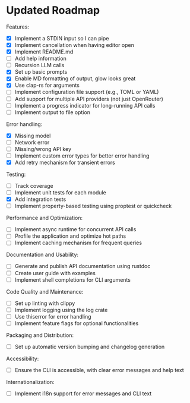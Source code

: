 # Updated Roadmap

Features:
- [x] Implement a STDIN input so I can pipe
- [x] Implement cancellation when having editor open
- [x] Implement README.md
- [ ] Add help information
- [ ] Recursion LLM calls
- [x] Set up basic prompts
- [x] Enable MD formatting of output, glow looks great
- [x] Use clap-rs for arguments
- [ ] Implement configuration file support (e.g., TOML or YAML)
- [ ] Add support for multiple API providers (not just OpenRouter)
- [ ] Implement a progress indicator for long-running API calls
- [ ] Implement output to file option

Error handling:
- [x] Missing model
- [ ] Network error
- [ ] Missing/wrong API key
- [ ] Implement custom error types for better error handling
- [x] Add retry mechanism for transient errors

Testing:
- [ ] Track coverage
- [ ] Implement unit tests for each module
- [x] Add integration tests
- [ ] Implement property-based testing using proptest or quickcheck

Performance and Optimization:
- [ ] Implement async runtime for concurrent API calls
- [ ] Profile the application and optimize hot paths
- [ ] Implement caching mechanism for frequent queries

Documentation and Usability:
- [ ] Generate and publish API documentation using rustdoc
- [ ] Create user guide with examples
- [ ] Implement shell completions for CLI arguments

Code Quality and Maintenance:
- [ ] Set up linting with clippy
- [ ] Implement logging using the log crate
- [ ] Use thiserror for error handling
- [ ] Implement feature flags for optional functionalities

Packaging and Distribution:
<!-- - [ ] Create binary releases for multiple platforms -->
<!-- - [ ] Publish the crate on crates.io -->
- [ ] Set up automatic version bumping and changelog generation

<!-- Extensibility: -->
<!-- - [ ] Implement a plugin system for custom commands or formatters -->
<!-- - [ ] Create an API for the core functionality to allow other Rust programs to use it as a library -->

Accessibility:
- [ ] Ensure the CLI is accessible, with clear error messages and help text
<!-- - [ ] Implement a TUI (Text User Interface) version using a library like tui-rs -->

Internationalization:
- [ ] Implement i18n support for error messages and CLI text
